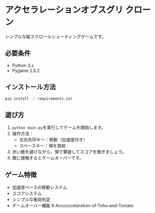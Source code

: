 # アクセラレーションオブスグリ クローン

シンプルな縦スクロールシューティングゲームです。

## 必要条件
- Python 3.x
- Pygame 2.5.2

## インストール方法
```bash
pip install -r requirements.txt
```

## 遊び方
1. `python main.py`を実行してゲームを開始します。
2. 操作方法：
   - 左右矢印キー：移動（加速度付き）
   - スペースキー：弾を発射
3. 赤い敵を避けながら、弾で撃破してスコアを稼ぎましょう。
4. 敵に接触するとゲームオーバーです。

## ゲーム特徴
- 加速度ベースの移動システム
- スコアシステム
- シンプルな衝突判定
- ゲームオーバー機能 #   A c c c c c c e l a r a t i o n - o f - T o h u - a n d - T o m a t o  
 